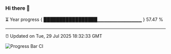 ### Hi there 👋

⏳ Year progress { █████████████████▁▁▁▁▁▁▁▁▁▁▁▁▁ } 57.47 %

---

⏰ Updated on Tue, 29 Jul 2025 18:32:33 GMT

![Progress Bar CI](https://github.com/liununu/liununu/workflows/Progress%20Bar%20CI/badge.svg)
